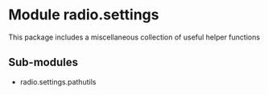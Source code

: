 Module radio.settings
=====================
This package includes a miscellaneous collection of useful helper functions

Sub-modules
-----------
* radio.settings.pathutils